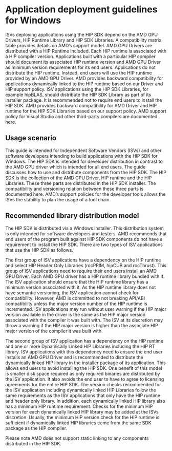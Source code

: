 # Application deployment guidelines for Windows

ISVs deploying applications using the HIP SDK depend on the AMD GPU Drivers, HIP
Runtime Library and HIP SDK Libraries. A compatibility matrix table provides
details on AMD’s support model. AMD GPU Drivers are distributed with a HIP
Runtime included. Each HIP runtime is associated with a HIP compiler version.
Applications built with a particular HIP compiler should document its associated
HIP runtime version and AMD GPU Driver as minimum version requirements for its
end users. Applications do not distribute the HIP runtime. Instead, end users
will use the HIP runtime provided by an AMD GPU Driver. AMD provides backward
compatibility for applications dynamically linked to the HIP runtime based on
our Driver and HIP support policy. ISV applications using the HIP SDK Libraries,
for example hipBLAS, should distribute the HIP SDK Library as part of its
installer package. It is recommended not to require end users to install the
HIP SDK. AMD provides backward compatibility for AMD Driver and HIP runtime for
the HIP SDK Libraries based on our support policy. AMD support policy for Visual
Studio and other third-party compilers are documented here.

## Usage scenario

This guide is intended for Independent Software Vendors (ISVs) and other
software developers intending to build applications with the HIP SDK for
Windows. The HIP SDK is intended for developer distribution in contrast to the
AMD GPU driver which is intended for all end users. The guide discusses how to
use and distribute components from the HIP SDK. The HIP SDK is the collection of
the AMD GPU Driver, HIP runtime and the HIP Libraries. These three parts are
distributed in the HIP SDK installer. The compatibility and versioning relation
between these three parts is documented here. AMD’s support policies for the
developer tools allows the ISVs the stability to plan the usage of a tool chain.

## Recommended library distribution model

The HIP SDK is distributed via a Windows installer. This distribution system is
only intended for software developers and testers. AMD recommends that end users
of the program built against HIP SDK components do not have a requirement to
install the HIP SDK. There are two types of ISV applications that use the HIP
SDK as follows.

The first group of ISV applications have a dependency on the HIP runtime and
select HIP Header Only Libraries (rocPRIM, hipCUB and rocThrust). This group of
ISV applications need to require their end users install an AMD GPU Driver. Each
AMD GPU driver has a HIP runtime library bundled with it. The ISV application
should ensure that the HIP runtime library has a minimum version associated with
it. As the HIP runtime library does not have semantic versioning, the ISV
application cannot check for compatibility. However, AMD is committed to not
breaking API/ABI compatibility unless the major version number of the HIP
runtime is incremented. ISV applications may run without user warning if the HIP
major version available in the driver is the same as the HIP major version
associated with the compiler it was built with. The ISV at its discretion may
throw a warning if the HIP major version is higher than the associate HIP major
version of the compiler it was built with.

The second group of ISV application has a dependency on the HIP runtime and one
or more Dynamically Linked HIP Libraries including the HIP RT library. ISV
applications with this dependency need to ensure the end user installs an AMD
GPU Driver and is recommended to distribute the dynamically linked HIP library
in the installer package of its application. This allows end users to avoid
installing the HIP SDK. One benefit of this model is smaller disk space required
as only required binaries are distributed by the ISV application. It also avoids
the end user to have to agree to licensing agreements for the entire HIP SDK.
The version checks recommended for the ISV application including dynamically
linked HIP Libraries follow the same requirements as the ISV applications that
only have the HIP runtime and header only library. In addition, each dynamically
linked HIP library also has a minimum HIP runtime requirement. Checks for the
minimum HIP version for each dynamically linked HIP library may be added at the
ISVs discretion. Usually, the minimum HIP version check for the HIP runtime is
sufficient if dynamically linked HIP libraries come from the same SDK package as
the HIP compiler.

Please note AMD does not support static linking to any components distributed in
the HIP SDK.
